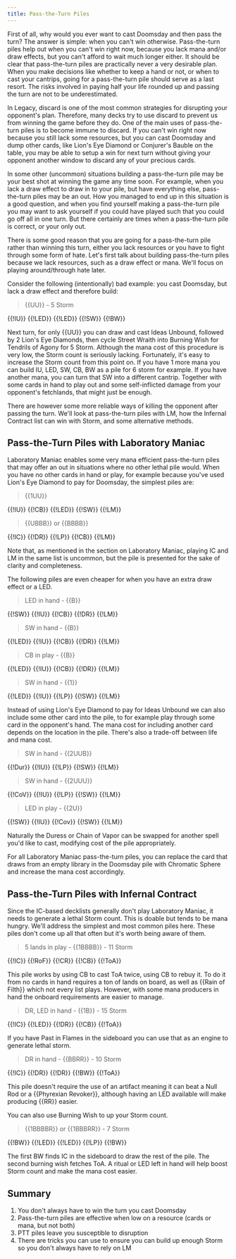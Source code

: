 ```yaml
---
title: Pass-the-Turn Piles
---
```


First of all, why would you ever want to cast Doomsday and then pass the turn?
The answer is simple: when you can't win otherwise. Pass-the-turn piles help out
when you can't win right now, because you lack mana and/or draw effects, but you
can't afford to wait much longer either. It should be clear that pass-the-turn
piles are practically never a very desirable plan. When you make decisions like
whether to keep a hand or not, or when to cast your cantrips, going for a
pass-the-turn pile should serve as a last resort. The risks involved in paying
half your life rounded up and passing the turn are not to be underestimated.

In Legacy, discard is one of the most common strategies for disrupting your
opponent's plan. Therefore, many decks try to use discard to prevent us from
winning the game before they do. One of the main uses of pass-the-turn piles is
to become immune to discard. If you can't win right now because you still lack
some resources, but you can cast Doomsday and dump other cards, like Lion's Eye
Diamond or Conjurer's Bauble on the table, you may be able to setup a win for
next turn without giving your opponent another window to discard any of your
precious cards.

In some other (uncommon) situations building a pass-the-turn pile may be your
best shot at winning the game any time soon. For example, when you lack a draw
effect to draw in to your pile, but have everything else, pass-the-turn piles
may be an out. How you managed to end up in this situation is a good question,
and when you find yourself making a pass-the-turn pile you may want to ask
yourself if you could have played such that you could go off all in one turn.
But there certainly are times when a pass-the-turn pile is correct, or your only
out.

There is some good reason that you are going for a pass-the-turn pile rather
than winning this turn, either you lack resources or you have to fight through
some form of hate. Let's first talk about building pass-the-turn piles because
we lack resources, such as a draw effect or mana. We'll focus on playing
around/through hate later.

Consider the following (intentionally) bad example: you cast Doomsday, but lack
a draw effect and therefore build:

> {{UU}} - 5 Storm

<pile>{{!IU}} {{!LED}} {{!LED}} {{!SW}} {{!BW}}</pile>

Next turn, for only {{UU}} you can draw and cast Ideas Unbound, followed by 2 Lion's
Eye Diamonds, then cycle Street Wraith into Burning Wish for Tendrils of Agony
for 5 Storm. Although the mana cost of this procedure is very low, the Storm
count is seriously lacking. Fortunately, it's easy to increase the Storm count
from this point on. If you have 1 more mana you can build IU, LED, SW, CB, BW as
a pile for 6 storm for example. If you have another mana, you can turn that SW
into a different cantrip. Together with some cards in hand to play out and some
self-inflicted damage from your opponent's fetchlands, that might just be
enough.

There are however some more reliable ways of killing the opponent after passing
the turn. We'll look at pass-the-turn piles with LM, how the Infernal
Contract list can win with Storm, and some alternative methods.

## Pass-the-Turn Piles with Laboratory Maniac

Laboratory Maniac enables some very mana efficient pass-the-turn piles that may
offer an out in situations where no other lethal pile would. When you have no
other cards in hand or play, for example because you've used Lion's Eye Diamond
to pay for Doomsday, the simplest piles are:

> {{1UU}}

<pile>{{!IU}} {{!CB}} {{!LED}} {{!SW}} {{!LM}}</pile>

> {{UBBB}} or {{BBBB}}

<pile>{{!IC}} {{!DR}} {{!LP}} {{!CB}} {{!LM}}</pile>

Note that, as mentioned in the section on Laboratory Maniac, playing IC and LM
in the same list is uncommon, but the pile is presented for the sake of clarity
and completeness.

The following piles are even cheaper for when you have an extra draw effect or a
LED.

> LED in hand - {{B}}

<pile>{{!SW}} {{!IU}} {{!CB}} {{!DR}} {{!LM}}</pile>

> SW in hand - {{B}}

<pile>{{!LED}} {{!IU}} {{!CB}} {{!DR}} {{!LM}}</pile>

> CB in play - {{B}}

<pile>{{!LED}} {{!IU}} {{!CB}} {{!DR}} {{!LM}}</pile>

> SW in hand - {{1}}

<pile>{{!LED}} {{!IU}} {{!LP}} {{!SW}} {{!LM}}</pile>

Instead of using Lion's Eye Diamond to pay for Ideas Unbound we can also include
some other card into the pile, to for example play through some card in the
opponent's hand. The mana cost for including another card depends on the
location in the pile. There's also a trade-off between life and mana cost.

> SW in hand - {{2UUB}}

<pile>{{!Dur}} {{!IU}} {{!LP}} {{!SW}} {{!LM}}</pile>

> SW in hand - {{2UUU}}

<pile>{{!CoV}} {{!IU}} {{!LP}} {{!SW}} {{!LM}}</pile>

> LED in play - {{2U}}

<pile>{{!SW}} {{!IU}} {{!Cov}} {{!SW}} {{!LM}}</pile>

Naturally the Duress or Chain of Vapor can be swapped for another spell you'd
like to cast, modifying cost of the pile appropriately.

For all Laboratory Maniac pass-the-turn piles, you can replace the card that
draws from an empty library in the Doomsday pile with Chromatic Sphere and
increase the mana cost accordingly.

## Pass-the-Turn Piles with Infernal Contract

Since the IC-based decklists generally don't play Laboratory Maniac, it needs
to generate a lethal Storm count. This is doable but tends to be mana hungry.
We'll address the simplest and most common piles here. These piles don't come up
all that often but it's worth being aware of them.

> 5 lands in play - {{1BBBB}} - 11 Storm

<pile>{{!IC}} {{!RoF}} {{!CR}} {{!CB}} {{!ToA}}</pile>

This pile works by using CB to cast ToA twice, using CB to rebuy it. To do it
from no cards in hand requires a ton of lands on board, as well as {{Rain of
Filth}} which not every list plays. However, with some mana producers in hand
the onboard requirements are easier to manage.

> DR, LED in hand - {{1B}} - 15 Storm

<pile>{{!IC}} {{!LED}} {{!DR}} {{!CB}} {{!ToA}}</pile>

If you have Past in Flames in the sideboard you can use that as an engine to
generate lethal storm.

> DR in hand - {{BBRR}} - 10 Storm

<pile>{{!IC}} {{!DR}} {{!DR}} {{!BW}} {{!ToA}}</pile>

This pile doesn't require the use of an artifact meaning it can beat a Null Rod
or a {{Phyrexian Revoker}}, although having an LED available will make producing
{{RR}} easier.

You can also use Burning Wish to up your Storm count.

> {{1BBBBR}} or {{1BBBRR}} - 7 Storm

<pile>{{!BW}} {{!LED}} {{!LED}} {{!LP}} {{!BW}}</pile>

The first BW finds IC in the sideboard to draw the rest of the pile. The second
burning wish fetches ToA. A ritual or LED left in hand will help boost Storm
count and make the mana cost easier.

## Summary

1. You don't always have to win the turn you cast Doomsday
2. Pass-the-turn piles are effective when low on a resource (cards or mana, but
   not both)
3. PTT piles leave you susceptible to disruption
4. There are tricks you can use to ensure you can build up enough Storm so you
   don't always have to rely on LM

